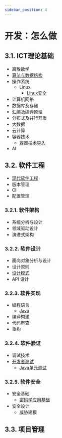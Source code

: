 ```yaml
---
sidebar_position: 4
---
```


# 开发：怎么做

## 3.1. ICT理论基础

- 离散数学
- [算法与数据结构](#)
- 操作系统
  - Linux
    - [Linux安全](#)
- 计算机网络
- 数据库及存储
- 汇编及编译原理
- 分布式及并行开发
- 大数据
- 云计算
- 容器技术
  - [容器技术导入](#)
- AI

## 3.2. 软件工程

- [现代软件工程](#)
- 版本管理
- CI
- 配置管理

### 3.2.1. 软件架构

- 系统分析与设计
- 领域驱动设计
- 演进式架构

### 3.2.2. 软件设计

- 面向对象分析与设计
- 设计原则
- [设计模式](https://refactoringguru.cn/design-patterns/catalog)
- API 设计

### 3.2.3. 软件实现
  
- 编程语言
  - [Java](#)
- 编译构建
- 代码审查
- 重构

### 3.2.4. 软件验证

- 调试技术
- [开发者测试](#)
  - [Java单元测试](#)

### 3.2.5. 软件安全

- 安全基础
  - [密码学应用基础](#)
- 安全设计
  - 威胁建模

## 3.3. 项目管理
